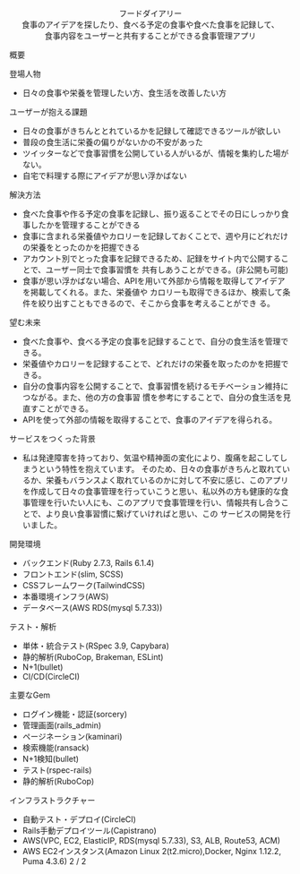 <div style="text-align: center;">フードダイアリー</div>
<div style="text-align: center;">⾷事のアイデアを探したり、⾷べる予定の⾷事や⾷べた⾷事を記録して、</div><div style="text-align: center;">⾷事内容をユーザーと共有することができる⾷事管理アプリ</div>

概要

登場⼈物

- ⽇々の⾷事や栄養を管理したい⽅、⾷⽣活を改善したい⽅ 

ユーザーが抱える課題

- ⽇々の⾷事がきちんととれているかを記録して確認できるツールが欲しい
- 普段の⾷⽣活に栄養の偏りがないかの不安があった
- ツイッターなどで⾷事習慣を公開している⼈がいるが、情報を集約した場がない。
- ⾃宅で料理する際にアイデアが思い浮かばない 

解決⽅法

- ⾷べた⾷事や作る予定の⾷事を記録し、振り返ることでその⽇にしっかり⾷事したかを管理することができる
- ⾷事に含まれる栄養値やカロリーを記録しておくことで、週や⽉にどれだけの栄養をとったのかを把握できる
- アカウント別でとった⾷事を記録できるため、記録をサイト内で公開することで、ユーザー同⼠で⾷事習慣を 共有しあうことができる。(⾮公開も可能)
- ⾷事が思い浮かばない場合、APIを⽤いて外部から情報を取得してアイデアを掲載してくれる。また、栄養値や カロリーも取得できるほか、検索して条件を絞り出すこともできるので、そこから⾷事を考えることができ る。 

望む未来

- ⾷べた⾷事や、⾷べる予定の⾷事を記録することで、⾃分の⾷⽣活を管理できる。
- 栄養値やカロリーを記録することで、どれだけの栄養を取ったのかを把握できる。
- ⾃分の⾷事内容を公開することで、⾷事習慣を続けるモチベーション維持につながる。また、他の⽅の⾷事習 慣を参考にすることで、⾃分の⾷⽣活を⾒直すことができる。
- APIを使って外部の情報を取得することで、⾷事のアイデアを得られる。 

サービスをつくった背景

- 私は発達障害を持っており、気温や精神⾯の変化により、腹痛を起こしてしまうという特性を抱えています。 そのため、⽇々の⾷事がきちんと取れているか、栄養もバランスよく取れているのかに対して不安に感じ、このアプリを作成して⽇々の⾷事管理を⾏っていこうと思い、私以外の⽅も健康的な⾷事管理を⾏いたい⼈にも、このアプリで⾷事管理を⾏い、情報共有し合うことで、より良い⾷事習慣に繋げていければと思い、この サービスの開発を⾏いました。 

開発環境

- バックエンド(Ruby 2.7.3, Rails 6.1.4)
- フロントエンド(slim, SCSS)
- CSSフレームワーク(TailwindCSS)
- 本番環境インフラ(AWS)
- データベース(AWS RDS(mysql 5.7.33))

テスト・解析

- 単体・統合テスト(RSpec 3.9, Capybara)
- 静的解析(RuboCop, Brakeman, ESLint)
- N+1(bullet)
- CI/CD(CircleCI)

主要なGem

- ログイン機能・認証(sorcery)
- 管理画⾯(rails_admin)
- ページネーション(kaminari)
- 検索機能(ransack)
- N+1検知(bullet)
- テスト(rspec-rails)
- 静的解析(RuboCop)

インフラストラクチャー

- ⾃動テスト・デプロイ(CircleCI)
- Rails⼿動デプロイツール(Capistrano)
- AWS(VPC, EC2, ElasticIP, RDS(mysql 5.7.33), S3, ALB, Route53, ACM)
- AWS EC2インスタンス(Amazon Linux 2(t2.micro),Docker, Nginx 1.12.2, Puma 4.3.6)
2 / 2
